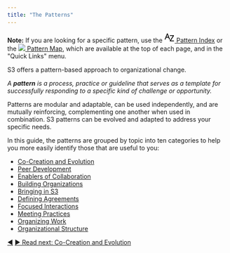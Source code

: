 ```yaml
---
title: "The Patterns"
---
```



<div class="homepage-box hp-box-green">
<p><strong>Note:</strong> If you are looking for a specific pattern, use the <a href="pattern-index.html" ><img src="img/a-z.png"/>&nbsp;Pattern Index</a> or the <a href="map.html" ><img src="img/map.png"/>&nbsp;Pattern Map</a>, which are available at the top of each page, and in the "Quick Links" menu.</p>
</div>

S3 offers a pattern-based approach to organizational change.

_A **pattern** is a process, practice or guideline that serves as a template for successfully responding to a specific kind of challenge or opportunity._

Patterns are modular and adaptable, can be used independently, and are mutually reinforcing, complementing one another when used in combination. S3 patterns can be evolved and adapted to address your specific needs.

In this guide, the patterns are grouped by topic into ten categories to help you more easily identify those that are useful to you:

- [Co-Creation and Evolution](co-creation-and-evolution.html)
- [Peer Development](peer-development.html)
- [Enablers of Collaboration](enablers-of-collaboration.html)
- [Building Organizations](building-organizations.html)
- [Bringing in S3](bringing-in-s3.html)
- [Defining Agreements](defining-agreements.html)
- [Focused Interactions](focused-interactions.html)
- [Meeting Practices](meeting-practices.html)
- [Organizing Work](organizing-work.html)
- [Organizational Structure](organizational-structure.html)



<div class="bottom-nav">
<a href="governance.html" title="Back to: Governance and Operations">◀</a> <a href="co-creation-and-evolution.html" title="">▶ Read next: Co-Creation and Evolution</a>
</div>


<script type="text/javascript">
Mousetrap.bind('g n', function() {
    window.location.href = 'co-creation-and-evolution.html';
    return false;
});
</script>


